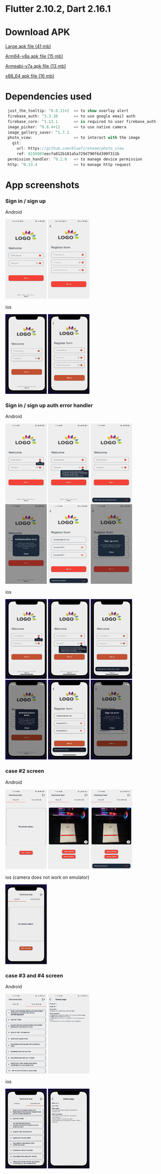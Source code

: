 # Flutter 2.10.2, Dart 2.16.1

# Download APK

[Large apk file (41 mb)](https://drive.google.com/file/d/1oEe-gHZ2BUnxg_yEl0AsvPD4ENYjtwtS/view?usp=sharing)

[Arm64-v8a apk file (15 mb)](https://drive.google.com/file/d/1dnd5KQhEFmq-dmWwzjjmlsBkB02nSExm/view?usp=sharing)

[Armeabi-v7a apk file (13 mb)](https://drive.google.com/file/d/1rcAnfCi01dgV5BOhXFLdR84X4YpWOirY/view?usp=sharing)

[x86_64 apk file (16 mb)](https://drive.google.com/file/d/12LjPqDhX97ysO62dAPpB_HgRpwZ94nbe/view?usp=sharing)


# Dependencies used
``` dart
 just_the_tooltip: ^0.0.11+2  => to show overlay alert
 firebase_auth: ^3.3.10       => to use google email auth
 firebase_core: ^1.13.1       => is required to user firebase_auth
 image_picker: ^0.8.4+11      => to use native camera
 image_gallery_saver: ^1.7.1
 photo_view:                  => to interact with the image
   git:
     url: https://github.com/bluefireteam/photo_view
     ref: 8156907eecfa812b181a5a729d790f6d399f311b
 permission_handler: ^9.2.0   => to manage device permission
 http: ^0.13.4                => to manage http request
```
# App screenshots

### Sign in / sign up 

Android
<p float="left"> 
  <img src="https://github.com/camilo1498/technical_test/blob/main/readme_screenshot/signin%20android.jpg" width="130" height="250">
  <img src="https://github.com/camilo1498/technical_test/blob/main/readme_screenshot/signup%20android.jpg" width="130" height="250">
</p>  
ios
<p float="left"> 
  <img src="https://github.com/camilo1498/technical_test/blob/main/readme_screenshot/signin%20ios.png" width="130" height="250">
  <img src="https://github.com/camilo1498/technical_test/blob/main/readme_screenshot/signup%20ios.png" width="130" height="250">
</p>  

### Sign in / sign up auth error handler

Android
<p float="left"> 
  <img src="https://github.com/camilo1498/technical_test/blob/main/readme_screenshot/handle_error1.jpg" width="130" height="250">
  <img src="https://github.com/camilo1498/technical_test/blob/main/readme_screenshot/handle_error2.jpg" width="130" height="250">
  <img src="https://github.com/camilo1498/technical_test/blob/main/readme_screenshot/handle_error3.jpg" width="130" height="250">
  <img src="https://github.com/camilo1498/technical_test/blob/main/readme_screenshot/handle_error4.jpg" width="130" height="250">
  <img src="https://github.com/camilo1498/technical_test/blob/main/readme_screenshot/handle_error5.jpg" width="130" height="250">
  <img src="https://github.com/camilo1498/technical_test/blob/main/readme_screenshot/handle_error6.jpg" width="130" height="250">
</p>  
ios
<p float="left"> 
  <img src="https://github.com/camilo1498/technical_test/blob/main/readme_screenshot/errorhandle_ios1.png" width="130" height="250">
  <img src="https://github.com/camilo1498/technical_test/blob/main/readme_screenshot/errorhandle_ios2.png" width="130" height="250">
  <img src="https://github.com/camilo1498/technical_test/blob/main/readme_screenshot/errorhandle_ios3.png" width="130" height="250">
  <img src="https://github.com/camilo1498/technical_test/blob/main/readme_screenshot/errorhandle_ios4.png" width="130" height="250">
  <img src="https://github.com/camilo1498/technical_test/blob/main/readme_screenshot/errorhandle_ios5.png" width="130" height="250">
  <img src="https://github.com/camilo1498/technical_test/blob/main/readme_screenshot/errorhandle_ios6.png" width="130" height="250">
</p>  

### case #2 screen
Android
<p float="left"> 
  <img src="https://github.com/camilo1498/technical_test/blob/main/readme_screenshot/case%232_1.jpg" width="130" height="250">
  <img src="https://github.com/camilo1498/technical_test/blob/main/readme_screenshot/case%232_2.jpg" width="130" height="250">
  <img src="https://github.com/camilo1498/technical_test/blob/main/readme_screenshot/case%232_3.jpg" width="130" height="250">
</p>  
ios (camera does not work on emulator)
<p float="left"> 
  <img src="https://github.com/camilo1498/technical_test/blob/main/readme_screenshot/case2%232_ios1.png" width="130" height="250">
</p>  

### case #3 and #4 screen
Android
<p float="left"> 
  <img src="https://github.com/camilo1498/technical_test/blob/main/readme_screenshot/case%233_1.jpg" width="130" height="250">
  <img src="https://github.com/camilo1498/technical_test/blob/main/readme_screenshot/case%233_2.jpg" width="130" height="250">
</p>  
ios
<p float="left"> 
  <img src="https://github.com/camilo1498/technical_test/blob/main/readme_screenshot/case%233_ios1..png" width="130" height="250">
  <img src="https://github.com/camilo1498/technical_test/blob/main/readme_screenshot/case%233_ios2.png" width="130" height="250">
</p>  
